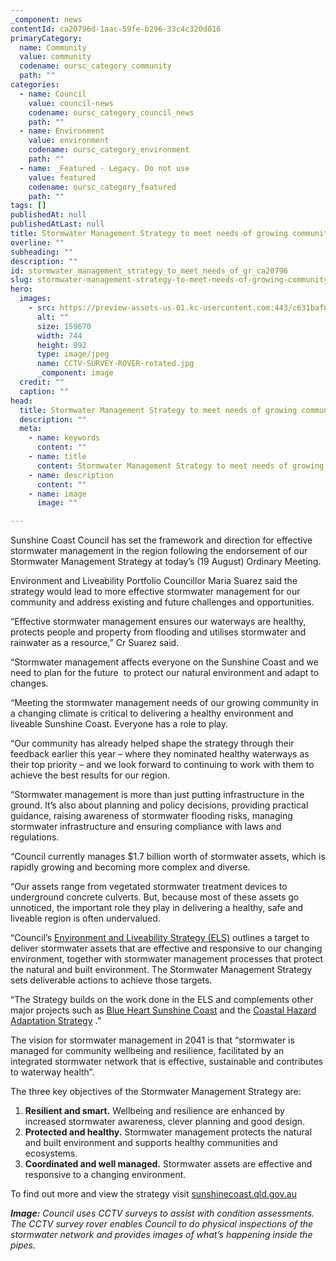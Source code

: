 ```yaml
---
_component: news
contentId: ca20796d-1aac-59fe-b296-33c4c320d016
primaryCategory:
  name: Community
  value: community
  codename: oursc_category_community
  path: ""
categories:
  - name: Council
    value: council-news
    codename: oursc_category_council_news
    path: ""
  - name: Environment
    value: environment
    codename: oursc_category_environment
    path: ""
  - name: _Featured - Legacy. Do not use
    value: featured
    codename: oursc_category_featured
    path: ""
tags: []
publishedAt: null
publishedAtLast: null
title: Stormwater Management Strategy to meet needs of growing community
overline: ""
subheading: ""
description: ""
id: stormwater_management_strategy_to_meet_needs_of_gr_ca20796
slug: stormwater-management-strategy-to-meet-needs-of-growing-community
hero:
  images:
    - src: https://preview-assets-us-01.kc-usercontent.com:443/c631baf8-1b46-001f-580c-d0001b68b4a8/6630acf8-49b9-4ae8-9060-b5a36db97690/CCTV-SURVEY-ROVER-rotated.jpg
      alt: ""
      size: 159670
      width: 744
      height: 992
      type: image/jpeg
      name: CCTV-SURVEY-ROVER-rotated.jpg
      _component: image
  credit: ""
  caption: ""
head:
  title: Stormwater Management Strategy to meet needs of growing community
  description: ""
  meta:
    - name: keywords
      content: ""
    - name: title
      content: Stormwater Management Strategy to meet needs of growing community
    - name: description
      content: ""
    - name: image
      image: ""

---
```

Sunshine Coast Council has set the framework and direction for effective stormwater management in the region following the endorsement of our Stormwater Management Strategy at today’s (19 August) Ordinary Meeting.

Environment and Liveability Portfolio Councillor Maria Suarez said the strategy would lead to more effective stormwater management for our community and address existing and future challenges and opportunities.

“Effective stormwater management ensures our waterways are healthy, protects people and property from flooding and utilises stormwater and rainwater as a resource,” Cr Suarez said.

“Stormwater management affects everyone on the Sunshine Coast and we need to plan for the future  to protect our natural environment and adapt to changes.

“Meeting the stormwater management needs of our growing community in a changing climate is critical to delivering a healthy environment and liveable Sunshine Coast. Everyone has a role to play.

“Our community has already helped shape the strategy through their feedback earlier this year – where they nominated healthy waterways as their top priority – and we look forward to continuing to work with them to achieve the best results for our region.

“Stormwater management is more than just putting infrastructure in the ground. It’s also about planning and policy decisions, providing practical guidance, raising awareness of stormwater flooding risks, managing stormwater infrastructure and ensuring compliance with laws and regulations.  

“Council currently manages $1.7 billion worth of stormwater assets, which is rapidly growing and becoming more complex and diverse.

“Our assets range from vegetated stormwater treatment devices to underground concrete culverts. But, because most of these assets go unnoticed, the important role they play in delivering a healthy, safe and liveable region is often undervalued.

“Council’s [Environment and Liveability Strategy (ELS)](https://els.sunshinecoast.qld.gov.au/)
&#x20;outlines a target to deliver stormwater assets that are effective and responsive to our changing environment, together with stormwater management processes that protect the natural and built environment. The Stormwater Management Strategy sets deliverable actions to achieve those targets.

“The Strategy builds on the work done in the ELS and complements other major projects such as [Blue Heart Sunshine Coast](https://www.sunshinecoast.qld.gov.au/blueheart)
&#x20;and the [Coastal Hazard Adaptation Strategy](https://www.sunshinecoast.qld.gov.au/Council/Planning-and-Projects/Council-Strategies/Coastal-Hazard-Adaptation-Strategy)
.”

The vision for stormwater management in 2041 is that “stormwater is managed for community wellbeing and resilience, facilitated by an integrated stormwater network that is effective, sustainable and contributes to waterway health”.

The three key objectives of the Stormwater Management Strategy are:

1.  **Resilient and smart.** Wellbeing and resilience are enhanced by increased stormwater awareness, clever planning and good design.
2.  **Protected and healthy.** Stormwater management protects the natural and built environment and supports healthy communities and ecosystems.
3.  **Coordinated and well managed.** Stormwater assets are effective and responsive to a changing environment.

To find out more and view the strategy visit [sunshinecoast.qld.gov.au](https://www.sunshinecoast.qld.gov.au/)


***Image:*** *Council uses CCTV surveys to assist with condition assessments. The CCTV survey rover enables Council to do physical inspections of the stormwater network and provides images of what’s happening inside the pipes.*
